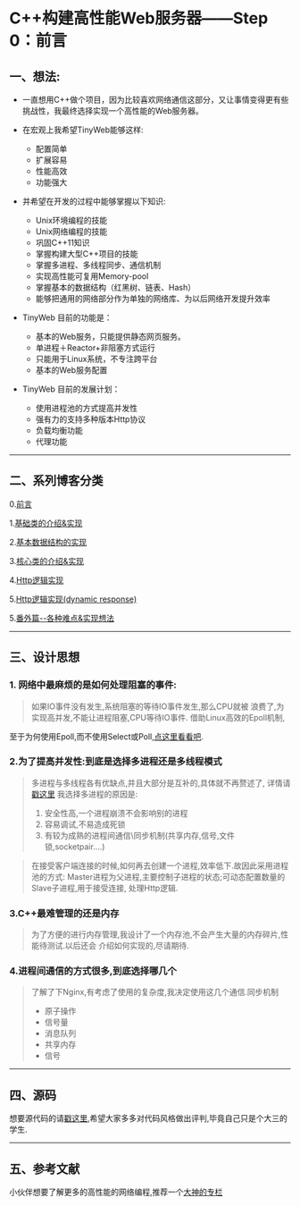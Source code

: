 # **C++构建高性能Web服务器——Step 0：前言**


## **一、想法:**

- 一直想用C++做个项目，因为比较喜欢网络通信这部分，又让事情变得更有些挑战性，我最终选择实现一个高性能的Web服务器。

- 在宏观上我希望TinyWeb能够这样:
    - 配置简单
    - 扩展容易
    - 性能高效
    - 功能强大


- 并希望在开发的过程中能够掌握以下知识:
    - Unix环境编程的技能
    - Unix网络编程的技能
    - 巩固C++11知识
    - 掌握构建大型C++项目的技能
    - 掌握多进程、多线程同步、通信机制
    - 实现高性能可复用Memory-pool
    - 掌握基本的数据结构（红黑树、链表、Hash）
    - 能够把通用的网络部分作为单独的网络库、为以后网络开发提升效率

- TinyWeb 目前的功能是：
    - 基本的Web服务，只能提供静态网页服务。
    - 单进程＋Reactor+非阻塞方式运行
    - 只能用于Linux系统，不专注跨平台
    - 基本的Web服务配置

- TinyWeb 目前的发展计划：
    - 使用进程池的方式提高并发性
    - 强有力的支持多种版本Http协议
    - 负载均衡功能
    - 代理功能

--------------------------

## **二、系列博客分类**

0.[前言]()

1.[基础类的介绍&实现]()

2.[基本数据结构的实现]()

3.[核心类的介绍&实现]()

4.[Http逻辑实现]()

5.[Http逻辑实现(dynamic response)](s)

5.[番外篇--各种难点&实现想法]()

--------------------------

## **三、设计思想**



### 1. 网络中最麻烦的是如何处理阻塞的事件:

> 如果IO事件没有发生,系统阻塞的等待IO事件发生,那么CPU就被
浪费了,为实现高并发,不能让进程阻塞,CPU等待IO事件.
借助Linux高效的Epoll机制,

至于为何使用Epoll,而不使用Select或Poll,[点这里看看吧](http://blog.csdn.net/russell_tao/article/details/17119729).



### 2.为了提高并发性:到底是选择多进程还是多线程模式

> 多进程与多线程各有优缺点,并且大部分是互补的,具体就不再赘述了,
> 详情请[戳这里](https://www.cnblogs.com/zhanht/p/5401685.html)
> 我选择多进程的原因是:
> 1. 安全性高,一个进程崩溃不会影响别的进程
> 2. 容易调试,不易造成死锁
> 3. 有较为成熟的进程间通信\同步机制(共享内存,信号,文件锁,socketpair....)

> 在接受客户端连接的时候,如何再去创建一个进程,效率低下.故因此采用进程池的方式:
Master进程为父进程,主要控制子进程的状态;可动态配置数量的Slave子进程,用于接受连接,
处理Http逻辑.

### 3.C++最难管理的还是内存


> 为了方便的进行内存管理,我设计了一个内存池,不会产生大量的内存碎片,性能待测试.以后还会
介绍如何实现的,尽请期待.


### 4.进程间通信的方式很多,到底选择哪几个

> 了解了下Nginx,有考虑了使用的复杂度,我决定使用这几个通信.同步机制
> - 原子操作
> - 信号量
> - 消息队列
> - 共享内存
> - 信号


--------------------------

## **四、源码**

想要源代码的请[戳这里](https://github.com/GeneralSandman/TinyWeb),希望大家多多对代码风格做出评判,毕竟自己只是个大三的学生.

--------------------------

## **五、参考文献**

小伙伴想要了解更多的高性能的网络编程,推荐一个[大神的专栏](http://blog.csdn.net/column/details/high-perf-network.html)